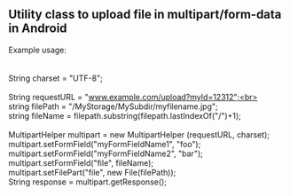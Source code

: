<h2>Utility class to upload file in multipart/form-data in Android</h2>

Example usage:<br>
<br>
<br>
String charset = "UTF-8";<br>
<br>
String requestURL = "www.example.com/upload?myId=12312";<br>
<br>
string filePath = "/MyStorage/MySubdir/myfilename.jpg";<br>
string fileName = filepath.substring(filepath.lastIndexOf("/")+1);<br>
<br>
MultipartHelper  multipart = new MultipartHelper (requestURL, charset);<br>
multipart.setFormField("myFormFieldName1", "foo");<br>
multipart.setFormField("myFormFieldName2", "bar");<br>
multipart.setFormField("file", fileName);<br>
multipart.setFilePart("file", new File(filePath));<br>
String response = multipart.getResponse();<br>